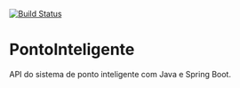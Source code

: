 [![Build Status](https://travis-ci.com/jorgeolvr/PontoInteligente.svg?branch=main)](https://travis-ci.com/jorgeolvr/PontoInteligente)

# PontoInteligente
API do sistema de ponto inteligente com Java e Spring Boot.
